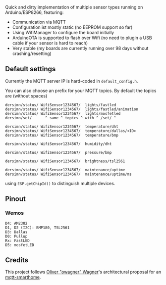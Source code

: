 Quick and dirty implementation of multiple sensor types running on Arduino/ESP8266, featuring:

- Communication via MQTT
- Configuration ist mostly static (no EEPROM support so far)
- Using WifiManager to configure the board initially
- ArduinoOTA is supported to flash over Wifi (no need to plugin a USB cable if your sensor is hard to reach)
- Very stable (my boards are currently running over 98 days without crashing/resetting)

## Default settings

Currently the MQTT server IP is hard-coded in `default_config.h`.

You can also choose an prefix for your MQTT topics. By default the topics are (without spaces)

	dersimn/status/	WifiSensor1234567/	lights/fastled
	dersimn/status/	WifiSensor1234567/	lights/fastled/animation
	dersimn/status/	WifiSensor1234567/	lights/mosfetled
	dersimn/set/	  ^ same ^ topics ^ with ^ /set/ ^

	dersimn/status/	WifiSensor1234567/	temperature/dht
	dersimn/status/	WifiSensor1234567/	temperature/dallas/<ID>
	dersimn/status/	WifiSensor1234567/	temperature/bmp

	dersimn/status/	WifiSensor1234567/	humidity/dht

	dersimn/status/	WifiSensor1234567/	pressure/bmp

	dersimn/status/	WifiSensor1234567/	brightness/tsl2561

	dersimn/status/	WifiSensor1234567/	maintenance/uptime 
	dersimn/status/	WifiSensor1234567/	maintenance/uptime/ms 

using `ESP.getChipId()` to distinguish multiple devices.

## Pinout

### Wemos

	D4: AM2302
	D1, D2 (I2C): BMP180, TSL2561
	D3: Dallas
	D0: Pullup
	Rx: FastLED
	D5: mosfetLED

## Credits

This project follows [Oliver "owagner" Wagner](https://github.com/owagner)'s architectural proposal for an [mqtt-smarthome](https://github.com/mqtt-smarthome/mqtt-smarthome).